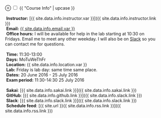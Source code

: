 <label for='info' class='margin-toggle'> &#8853;</label>
<input type='checkbox' id='info' class='margin-toggle'/>
<span class='marginnote'>
<span class="date larger">{{ "Course Info" | upcase }}</span><br/><br/>
<span class="{{ site.data.info.instructor.icon }}">&nbsp;**Instructor:**</span> [{{ site.data.info.instructor.var }}]({{ site.data.info.instructor.link }})<br/>
<span class="{{ site.data.info.email.icon }}">&nbsp;**Email:**</span> <a href="{{ site.data.info.email.link }}">{{ site.data.info.email.var }}</a><br/>
<span class="ico-book">&nbsp;**Office hours:**</span> I will be available for help in the lab starting at 10:30 on Fridays. Email me to meet any other weekday. I will also be on <a href="{{ site.data.info.slack.link }}" target="_blank"><span class="{{ site.data.info.slack.icon }}"> Slack</span></a> so you can contact me for questions.<br/><br/>
<span class="{{ site.data.info.time.icon }}">&nbsp;**Time:**</span> 11:30-13:00<br/>
<span class="{{ site.data.info.days.icon }}">&nbsp;**Days:**</span> MoTuWeThFr<br/>
<span class="{{ site.data.info.location.icon }}">&nbsp;**Location:**</span> {{ site.data.info.location.var }}<br/>
<span class="ico-desktop">&nbsp;**Lab:**</span> Friday is lab day: same time same place.<br/>
<span class="ico-calendar-open">&nbsp;**Dates:**</span> 20 June 2016 - 25 July 2016<br/>
<span class="ico-pencil">&nbsp;**Exam period:**</span> 11:30-14:30 25 July 2016<br/><br/>
<span class="{{ site.data.info.sakai.icon }}">&nbsp;**Sakai**</span>: [{{ site.data.info.sakai.link }}]({{ site.data.info.sakai.link }})<br/>
<span class="{{ site.data.info.github.icon }}">&nbsp;**GitHub**</span>: [{{ site.data.info.github.link }}]({{ site.data.info.slack.link }})<br/>
<span class="{{ site.data.info.slack.icon }}">&nbsp;**Slack**</span>: [{{ site.data.info.slack.link }}]({{ site.data.info.slack.link }})<br/>
<span class="{{ site.data.info.rss.icon }}">&nbsp;**Schedule feed**</span>: [{{ site.url }}{{ site.data.info.rss.link }}]({{ site.data.info.rss.link }})<br/>
</span>